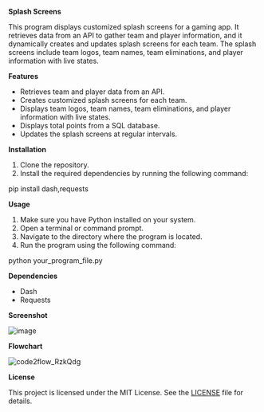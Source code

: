 **Splash Screens**

This program displays customized splash screens for a gaming app. It retrieves data from an API to gather team and player information, and it dynamically creates and updates splash screens for each team. The splash screens include team logos, team names, team eliminations, and player information with live states.

**Features**

-   Retrieves team and player data from an API.
-   Creates customized splash screens for each team.
-   Displays team logos, team names, team eliminations, and player information with live states.
-   Displays total points from a SQL database.
-   Updates the splash screens at regular intervals.

**Installation**

1.  Clone the repository.
2.  Install the required dependencies by running the following command:

pip install dash,requests

**Usage**

1.  Make sure you have Python installed on your system.
2.  Open a terminal or command prompt.
3.  Navigate to the directory where the program is located.
4.  Run the program using the following command:

python your_program_file.py

**Dependencies**

-   Dash
-   Requests

**Screenshot**

![image](https://github.com/NotJeket/PUBGm-Rankings-SQL/assets/37781149/b991ce1a-0284-4bd5-b9c1-319bac81821f)


**Flowchart**

![code2flow_RzkQdg](https://github.com/NotJeket/PUBGm-Rankings-SQL/assets/37781149/f3c64ad8-698d-45a8-96d7-575bde51245b)



**License**

This project is licensed under the MIT License. See the [LICENSE](https://github.com/NotJeket/PUBGm-Rankings-SQL/blob/main/LICENSE) file for details.
